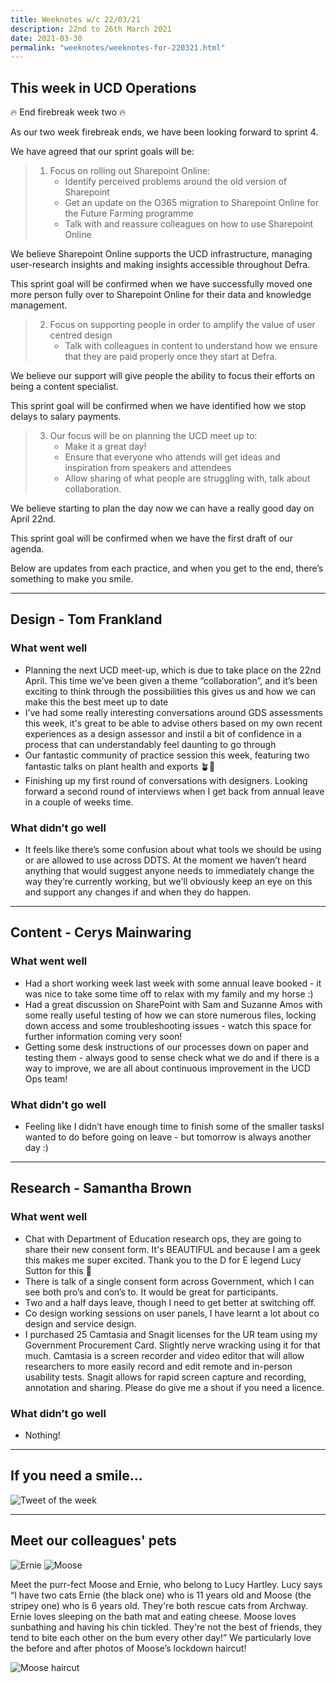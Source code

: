 ```yaml
---
title: Weeknotes w/c 22/03/21
description: 22nd to 26th March 2021
date: 2021-03-30
permalink: "weeknotes/weeknotes-for-220321.html"
---
```


## This week in UCD Operations

🔥 End firebreak week two 🔥

As our two week firebreak ends, we have been looking forward to sprint 4.

We have agreed that our sprint goals will be:

> 1. Focus on rolling out Sharepoint Online:
>    * Identify perceived problems around the old version of Sharepoint
>    * Get an update on the O365 migration to Sharepoint Online for the Future Farming programme
>    * Talk with and reassure colleagues on how to use Sharepoint Online

We believe Sharepoint Online supports the UCD infrastructure, managing user-research insights and making insights accessible throughout Defra.

This sprint goal will be confirmed when we have successfully moved one more person fully over to Sharepoint Online for their data and knowledge management.

> 2. Focus on supporting people in order to amplify the value of user centred design
>    * Talk with colleagues in content to understand how we ensure that they are paid properly once they start at Defra.

We believe our support will give people the ability to focus their efforts on being a content specialist.

This sprint goal will be confirmed when we have identified how we stop delays to salary payments.

> 3. Our focus will be on planning the UCD meet up to:
>    * Make it a great day!
>    * Ensure that everyone who attends will get ideas and inspiration from speakers and attendees
>    * Allow sharing of what people are struggling with, talk about collaboration.

We believe starting to plan the day now we can have a really good day on April 22nd.

This sprint goal will be confirmed when we have the first draft of our agenda.

Below are updates from each practice, and when you get to the end, there’s something to make you smile.

---

## Design - Tom Frankland

### What went well

* Planning the next UCD meet-up, which is due to take place on the 22nd April. This time we’ve been given a theme “collaboration”, and it’s been exciting to think through the possibilities this gives us and how we can make this the best meet up to date
* I’ve had some really interesting conversations around GDS assessments this week, it's great to be able to advise others based on my own recent experiences as a design assessor and instil a bit of confidence in a process that can understandably feel  daunting to go through
* Our fantastic community of practice session this week, featuring two fantastic talks on plant health and exports 🪴🌳
* Finishing up my first round of conversations with designers. Looking forward a second round of interviews when I get back from annual leave in a couple of weeks time.

### What didn’t go well

* It feels like there’s some confusion about what tools we should be using or are allowed to use across DDTS. At the moment we haven’t heard anything that would suggest anyone needs to immediately change the way they’re currently working, but we'll obviously keep an eye on this and support any changes if and when they do happen.

---

## Content - Cerys Mainwaring

### What went well

* Had a short working week last week with some annual leave booked - it was nice to take some time off to relax with my family and my horse :)
* Had a great discussion on SharePoint with Sam and Suzanne Amos with some really useful testing of how we can store numerous files, locking down access and some troubleshooting issues - watch this space for further information coming very soon!
* Getting some desk instructions of our processes down on paper and testing them - always good to sense check what we do and if there is a way to improve, we are all about continuous improvement in the UCD Ops team!

### What didn’t go well

* Feeling like I didn’t have enough time to finish some of the smaller tasksI wanted to do before going on leave - but tomorrow is always another day :)

---

## Research - Samantha Brown

### What went well

* Chat with Department of Education research ops, they are going to share their new consent form. It's BEAUTIFUL and because I am a geek this makes me super excited. Thank you to the D for E legend Lucy Sutton for this 🙌
* There is talk of a single consent form across Government, which I can see both pro’s and con’s to. It would be great for participants.
* Two and a half days leave, though I need to get better at switching off.
* Co design working sessions on user panels, I have learnt a lot about co design and service design.
* I purchased 25 Camtasia and Snagit licenses for the UR team using my Government Procurement Card. Slightly nerve wracking using it for that much.  Camtasia is a screen recorder and video editor that will allow researchers to more easily record and edit remote and in-person usability tests.  Snagit allows for rapid screen capture and recording, annotation and sharing. Please do give me a shout if you need a licence.



### What didn’t go well

* Nothing!

---

## If you need a smile...

![Tweet of the week](../images/daffs.jpg)

---

## Meet our colleagues' pets

![Ernie](../images/ernie.jpeg)
![Moose](../images/moose.jpeg)

Meet the purr-fect Moose and Ernie, who belong to Lucy Hartley.  Lucy says “I have two cats Ernie (the black one) who is 11 years old and Moose (the stripey one) who is 6 years old. They're both rescue cats from Archway. Ernie loves sleeping on the bath mat and eating cheese. Moose loves sunbathing and having his chin tickled. They're not the best of friends, they tend to bite each other on the bum every other day!” We particularly love the before and after photos of Moose’s lockdown haircut!

![Moose haircut](../images/moose2.jpeg)
